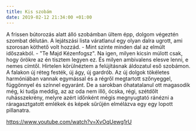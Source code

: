 ```yaml
---
title: Kis szobám
date: 2019-02-12 21:34:00 +01:00
---
```


A frissen bútorozás alatt álló szobámban ültem épp, dolgom végeztén szombat délután. A lejátszási lista váratlanul egy olyan dalra ugrott, ami szorosan köthető volt hozzád. - Mint szinte minden dal az elmúlt időszakból. - "Te Majd Kézenfogsz". Na igen, milyen kicsin múlott csak, hogy örökre az én tisztem legyen ez. És milyen ambivalens elesve lenni, e nemes címtől. 
Hirtelen körülnéztem a felújításnak áldozatul eső szobámon. A falakon új réteg festék, új ágy, új gardrób. Az új dolgok tökéletes harmóniában vannak egymással és a régről megtartott szőnyeggel, függönnyel és színnel egyaránt. 
De a sarokban óhatatalanul ott magasodik még, ki tudja meddig, az az oda nem illő, ócska, régi, szétdőlt ruhásszekrény, melyre azért időnként mégis megnyugtató ránézni a ráragasztgatott emlékek és képek sűrűjén elmélázva egy egy lopott pillanatra.

https://www.youtube.com/watch?v=XvOqUewg1rU